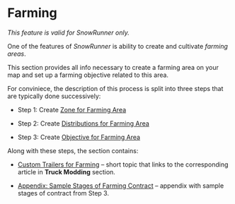 # Farming

*This feature is valid for SnowRunner only.*

One of the features of *SnowRunner* is ability to create and cultivate *farming areas*.

This section provides all info necessary to create a farming area on your map and set up a farming objective related to this area.

For conviniece, the description of this process is split into three steps that are typically done successively:

-   Step 1: Create [Zone for Farming Area](./zone_for_farming_area.md)

-   Step 2: Create [Distributions for Farming Area](./distributions_for_farming_area.md)

-   Step 3: Create [Objective for Farming Area](./objective_for_farming_area.md)

Along with these steps, the section contains:

-   [Custom Trailers for Farming](./custom_trailers_for_farming.md) – short topic that links to the corresponding article in **Truck Modding** section.

-   [Appendix: Sample Stages of Farming Contract](./appendix_sample_stages_of_farming_contract.md) – appendix with sample stages of contract from Step 3.

